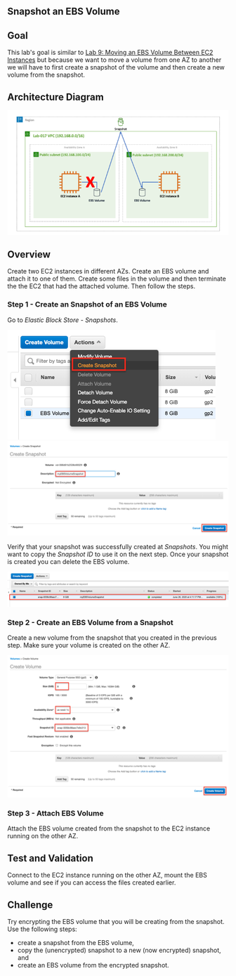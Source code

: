 ## Snapshot an EBS Volume

## Goal
This lab's goal is similar to [Lab 9: Moving an EBS Volume Between EC2 Instances](../lab-9-moving-an-ebs-volume-between-ec2-instances) but because we want to move a volume from one AZ to another we will have to first create a snapshot of the volume and then create a new volume from the snapshot.

## Architecture Diagram
![lab-017-arch-01](images/lab-017-arch-01.png)

## Overview

Create two EC2 instances in different AZs. Create an EBS volume and attach it to one of them. Create some files in the volume and then terminate the the EC2 that had the attached volume. Then follow the steps.

### Step 1 - Create an Snapshot of an EBS Volume

Go to *Elastic Block Store - Snapshots*.

![lab-017-scrn-01](images/lab-017-scrn-01.png)
![lab-017-scrn-02](images/lab-017-scrn-02.png)

Verify that your snapshot was successfully created at *Snapshots*. You might want to copy the *Snapshot ID* to use it on the next step. Once your snapshot is created you can delete the EBS volume.

![lab-017-scrn-03](images/lab-017-scrn-03.png)

### Step 2 - Create an EBS Volume from a Snapshot

Create a new volume from the snapshot that you created in the previous step. Make sure your volume is created on the other AZ.

![lab-017-scrn-04](images/lab-017-scrn-04.png)

### Step 3 - Attach EBS Volume

Attach the EBS volume created from the snapshot to the EC2 instance running on the other AZ.

## Test and Validation

Connect to the EC2 instance running on the other AZ, mount the EBS volume and see if you can access the files created earlier.

## Challenge

Try encrypting the EBS volume that you will be creating from the snapshot. Use the following steps:

* create a snapshot from the EBS volume,
* copy the (unencrypted) snapshot to a new (now encrypted) snapshot, and
* create an EBS volume from the encrypted snapshot.
